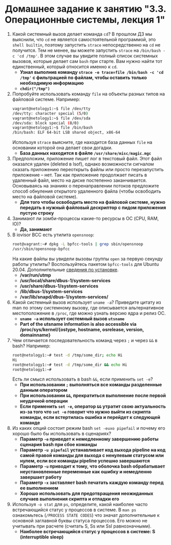 # Домашнее задание к занятию "3.3. Операционные системы, лекция 1"

1. Какой системный вызов делает команда `cd`? В прошлом ДЗ мы выяснили, что `cd` не является самостоятельной  программой, это `shell builtin`, поэтому запустить `strace` непосредственно на `cd` не получится. Тем не менее, вы можете запустить `strace` на `/bin/bash -c 'cd /tmp'`. В этом случае вы увидите полный список системных вызовов, которые делает сам `bash` при старте. Вам нужно найти тот единственный, который относится именно к `cd`.
    - **Узнал выполнив команду `strace -e trace=file /bin/bash -c 'cd /tmp'` с фильтрацией по файлам, чтобы оставить только необходимую информацию**
    - **`chdir("/tmp")`**
1. Попробуйте использовать команду `file` на объекты разных типов на файловой системе. Например:
    ```bash
    vagrant@netology1:~$ file /dev/tty
    /dev/tty: character special (5/0)
    vagrant@netology1:~$ file /dev/sda
    /dev/sda: block special (8/0)
    vagrant@netology1:~$ file /bin/bash
    /bin/bash: ELF 64-bit LSB shared object, x86-64
    ```
    Используя `strace` выясните, где находится база данных `file` на основании которой она делает свои догадки.
    - **База данных находится в файле `/usr/share/misc/magic.mgc`**
1. Предположим, приложение пишет лог в текстовый файл. Этот файл оказался удален (deleted в lsof), однако возможности сигналом сказать приложению переоткрыть файлы или просто перезапустить приложение – нет. Так как приложение продолжает писать в удаленный файл, место на диске постепенно заканчивается. Основываясь на знаниях о перенаправлении потоков предложите способ обнуления открытого удаленного файла (чтобы освободить место на файловой системе).
    - **Для того чтобы освободить место на файловой системе, нужно передать в нужный файловый дескриптор с пидом приложения пустую строку**
1. Занимают ли зомби-процессы какие-то ресурсы в ОС (CPU, RAM, IO)?
    - **Да, занимают**
1. В iovisor BCC есть утилита `opensnoop`:
    ```bash
    root@vagrant:~# dpkg -L bpfcc-tools | grep sbin/opensnoop
    /usr/sbin/opensnoop-bpfcc
    ```
    На какие файлы вы увидели вызовы группы `open` за первую секунду работы утилиты? Воспользуйтесь пакетом `bpfcc-tools` для Ubuntu 20.04. Дополнительные [сведения по установке](https://github.com/iovisor/bcc/blob/master/INSTALL.md).
    - **/var/run/utmp**
    - **/usr/local/share/dbus-1/system-services**
    - **/usr/share/dbus-1/system-services**
    - **/lib/dbus-1/system-services**
    - **/var/lib/snapd/dbus-1/system-services/**
1. Какой системный вызов использует `uname -a`? Приведите цитату из man по этому системному вызову, где описывается альтернативное местоположение в `/proc`, где можно узнать версию ядра и релиз ОС.
    - **`uname -a` использует системный вызов `utsname`**
    - **Part of the utsname information is also accessible via /proc/sys/kernel/{ostype, hostname, osrelease, version, domainname}**
1. Чем отличается последовательность команд через `;` и через `&&` в bash? Например:
    ```bash
    root@netology1:~# test -d /tmp/some_dir; echo Hi
    Hi
    root@netology1:~# test -d /tmp/some_dir && echo Hi
    root@netology1:~#
    ```
    Есть ли смысл использовать в bash `&&`, если применить `set -e`?
    - **При использовании `;` выполняться все команды разделенные данным оператором**
    - **При использовании `&&`, прекратиться выполнение после первой неудачной операции**
    - **Если применить `set -e`, оператор `&&` утратит свою актуальность из-за того что `set -e` говорит что нужно выйти из скрипта команды, если встертилась ошибка и перейдет к следующей команде**
1. Из каких опций состоит режим bash `set -euxo pipefail` и почему его хорошо было бы использовать в сценариях?
    - **Параметр `-e` приведет к немедленному завершению работы сценария bash при сбое команды**
    - **Параметр `-u pipefail` устанавливает код выхода pipeline на код самой правой команды для выхода с ненулевым статусом или нулем, если все команды pipeline успешно завершаются**
    - **Параметр `-u` приводит к тому, что оболочка bash обрабатывает неустановленные переменные как ошибку и немедленно завершает работу**
    - **Параметр `-x` заставляет bash печатать каждую команду перед ее выполнением**
    - **Хорошо использовать для предотвращения неожиданных случаев выполнения скрипта и отладки его**
1. Используя `-o stat` для `ps`, определите, какой наиболее часто встречающийся статус у процессов в системе. В `man ps` ознакомьтесь (`/PROCESS STATE CODES`) что значат дополнительные к основной заглавной буквы статуса процессов. Его можно не учитывать при расчете (считать S, Ss или Ssl равнозначными).
    - **Наиболее встречающийся статус у процессов в системе: S (interruptible sleep)**